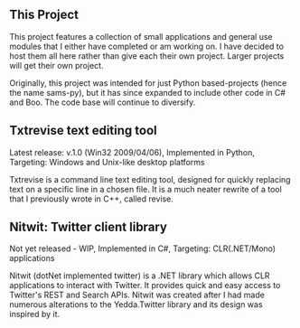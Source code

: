 ## This Project
This project features a collection of small applications and general use modules that I either have completed or am working on. I have decided to host them all here rather than give each their own project. Larger projects will get their own project.

Originally, this project was intended for just Python based-projects (hence the name sams-py), but it has since expanded to include other code in C# and Boo. The code base will continue to diversify.

## Txtrevise text editing tool
Latest release: v.1.0 (Win32 2009/04/06), Implemented in Python, Targeting: Windows and Unix-like desktop platforms

Txtrevise is a command line text editing tool, designed for quickly replacing text on a specific line in a chosen file. It is a much neater rewrite of a tool that I previously wrote in C++, called revise.

## Nitwit: Twitter client library
Not yet released - WIP, Implemented in C#, Targeting: CLR(.NET/Mono) applications

Nitwit (dotNet implemented twitter) is a .NET library which allows CLR applications to interact with Twitter. It provides quick and easy access to Twitter's REST and Search APIs. Nitwit was created after I had made numerous alterations to the Yedda.Twitter library and its design was inspired by it.

